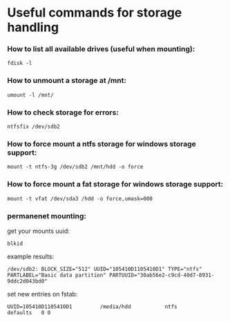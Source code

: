 # Useful commands for storage handling

### How to list all available drives (useful when mounting):
``` console
fdisk -l
```

### How to unmount a storage at /mnt:

``` console
umount -l /mnt/
```

### How to check storage for errors:

``` console
ntfsfix /dev/sdb2
```


### How to force mount a ntfs storage for windows storage support:

``` console
mount -t ntfs-3g /dev/sdb2 /mnt/hdd -o force
```

### How to force mount a fat storage for windows storage support:

``` console
mount -t vfat /dev/sda3 /hdd -o force,umask=000
```

### permanenet mounting:

get your mounts uuid:

``` console
blkid
```

example results:
``` console
/dev/sdb2: BLOCK_SIZE="512" UUID="105410D1105410D1" TYPE="ntfs" PARTLABEL="Basic data partition" PARTUUID="30ab56e2-c9cd-40d7-8931-9ddc2d043bd0"
```

set new entries on fstab:

``` console
UUID=105410D1105410D1         /media/hdd           ntfs          defaults   0 0
```

